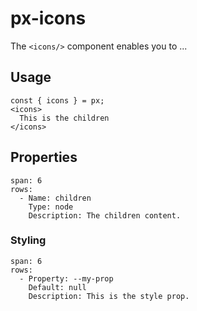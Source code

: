 # px-icons
The `<icons/>` component enables you to ...



## Usage

```react
const { icons } = px;
<icons>
  This is the children
</icons>
```


## Properties

```table
span: 6
rows:
  - Name: children
    Type: node
    Description: The children content.
```


### Styling

```table
span: 6
rows:
  - Property: --my-prop
    Default: null
    Description: This is the style prop.
```
